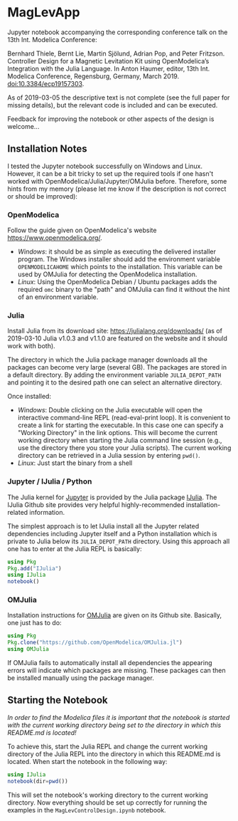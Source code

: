 # MagLevApp

Jupyter notebook accompanying the corresponding conference talk on the 13th Int. Modelica Conference:

Bernhard Thiele, Bernt Lie, Martin Sjölund, Adrian Pop, and Peter Fritzson. Controller Design for a Magnetic Levitation Kit using OpenModelica’s Integration with the Julia Language. In Anton Haumer, editor, 13th Int. Modelica Conference, Regensburg, Germany, March 2019. [doi:10.3384/ecp19157303](https://www.doi.org/10.3384/ecp19157303).

As of 2019-03-05 the descriptive text is not complete (see the full paper for missing details), but the relevant code is included and can be executed.

Feedback for improving the notebook or other aspects of the design is welcome...

## Installation Notes

I tested the Jupyter notebook successfully on Windows and Linux. However, it can be a bit tricky to set up the required tools if one hasn't worked with OpenModelica/Julia/Jupyter/OMJulia before. Therefore, some hints from my memory (please let me know if the description is not correct or should be improved):

### OpenModelica

Follow the guide given on OpenModelica's website https://www.openmodelica.org/.

- _Windows_: it should be as simple as executing the delivered installer program. The Windows installer should add the environment variable `OPENMODELICAHOME` which points to the installation. This variable can be used by OMJulia for detecting the OpenModelica installation.
- _Linux_: Using the OpenModelica Debian / Ubuntu packages adds the required `omc` binary to the "path" and OMJulia can find it without the hint of an environment variable.

### Julia

Install Julia from its download site: https://julialang.org/downloads/ (as of 2019-03-10 Julia v1.0.3 and v1.1.0 are featured on the website and it should work with both).

The directory in which the Julia package manager downloads all the packages can become very large (several GB). The packages are stored in a default directory. By adding the environment variable `JULIA_DEPOT_PATH` and pointing it to the desired path one can select an alternative directory.

Once installed:

- _Windows_: Double clicking on the Julia executable will open the interactive command-line REPL (read-eval-print loop). It is convenient to create a link for starting the executable. In this case one can specify a "Working Directory" in the link options. This will become the current working directory when starting the Julia command line session (e.g., use the directory there you store your Julia scripts). The current working directory can be retrieved in a Julia session by entering `pwd()`.
- _Linux_: Just start the binary from a shell

### Jupyter / IJulia / Python

The Julia kernel for [Jupyter](https://jupyter.org/) is provided by the Julia package [IJulia](https://github.com/JuliaLang/IJulia.jl). The IJulia Github site provides very helpful highly-recommended installation-related information.

The simplest approach is to let IJulia install all the Jupyter related dependencies including Jupyter itself and a Python installation which is private to Julia below its `JULIA_DEPOT_PATH` directory. Using this approach all one has to enter at the Julia REPL is basically:

```julia
using Pkg
Pkg.add("IJulia")
using IJulia
notebook()
```
### OMJulia

Installation instructions for [OMJulia](https://github.com/OpenModelica/OMJulia.jl) are given on its Github site. Basically, one just has to do:

```julia
using Pkg
Pkg.clone("https://github.com/OpenModelica/OMJulia.jl")
using OMJulia
```

If OMJulia fails to automatically install all dependencies the appearing errors will indicate which packages are missing. These packages can then be installed manually using the package manager.

## Starting the Notebook

*In order to find the Modelica files it is important that the notebook is started with the current working directory being set to the directory in which this README.md is located!*

To achieve this, start the Julia REPL and change the current working directory of the Julia REPL into the directory in which this README.md is located. When start the notebook in the following way:

```julia
using IJulia
notebook(dir=pwd())
```
This will set the notebook's working directory to the current working directory. Now everything should be set up correctly for running the examples in the `MagLevControlDesign.ipynb` notebook.
